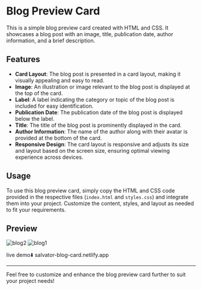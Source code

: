 # Blog Preview Card

This is a simple blog preview card created with HTML and CSS. It showcases a blog post with an image, title, publication date, author information, and a brief description.

## Features

- **Card Layout**: The blog post is presented in a card layout, making it visually appealing and easy to read.
- **Image**: An illustration or image relevant to the blog post is displayed at the top of the card.
- **Label**: A label indicating the category or topic of the blog post is included for easy identification.
- **Publication Date**: The publication date of the blog post is displayed below the label.
- **Title**: The title of the blog post is prominently displayed in the card.
- **Author Information**: The name of the author along with their avatar is provided at the bottom of the card.
- **Responsive Design**: The card layout is responsive and adjusts its size and layout based on the screen size, ensuring optimal viewing experience across devices.

## Usage

To use this blog preview card, simply copy the HTML and CSS code provided in the respective files (`index.html` and `styles.css`) and integrate them into your project. Customize the content, styles, and layout as needed to fit your requirements.

## Preview

![blog2](https://github.com/salvator-del/frontend/assets/65698466/34632181-180b-44cd-b846-c4db5cd41683)
![blog1](https://github.com/salvator-del/frontend/assets/65698466/aeab6696-5696-4e34-8f8f-de992f588b2f)

live demo⬇️
salvator-blog-card.netlify.app

---

Feel free to customize and enhance the blog preview card further to suit your project needs!
